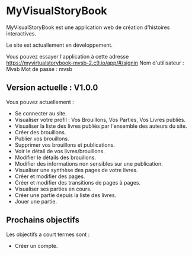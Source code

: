 MyVisualStoryBook
=================

MyVisualStoryBook est une application web de création d'histoires interactives.

Le site est actuallement en développement.

Vous pouvez essayer l'application à cette adresse
https://myvirtualstorybook-mvsb-2.c9.io/app/#/signin
Nom d'utilisateur : Mvsb
Mot de passe : mvsb

Version actuelle : V1.0.0
----------------
Vous pouvez actuellement :
- Se connecter au site.
- Visualiser votre profil : Vos Brouillons, Vos Parties, Vos Livres publiés.
- Visualiser la liste des livres publiés par l'ensemble des auteurs du site.
- Créer des brouillons.
- Publier vos brouillons.
- Supprimer vos brouillons et publications.
- Voir le détail de vos livres/brouillons.
- Modifier le détails des brouillons.
- Modifier des informations non sensibles sur une publication.
- Visualiser une synthèse des pages de votre livres.
- Créer et modifier des pages.
- Créer et modifier des transitions de pages à pages.
- Visualiser ses parties en cours.
- Créer une partie depuis la liste des livres.
- Jouer une partie.

Prochains objectifs
-------------------
Les objectifs a court termes sont :

- Créer un compte.